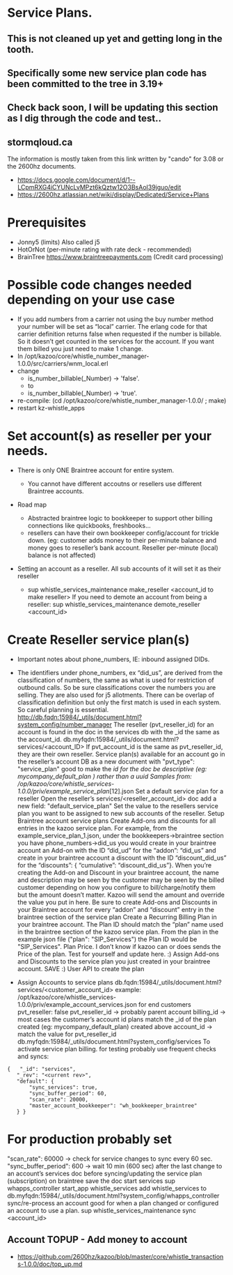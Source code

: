 # Service Plans.

## This is not cleaned up yet and getting long in the tooth.  
## Specifically some new service plan code has been committed to the tree in 3.19+ 
## Check back soon, I will be updating this section as I dig through the code and test..
## stormqloud.ca

The information is mostly taken from this link written by "cando" for 3.08 or the 2600hz documents.  

* https://docs.google.com/document/d/1--LCpmRXG4iCYUNcLvMPzt6kQztw12O3BsAoI39jguo/edit
* https://2600hz.atlassian.net/wiki/display/Dedicated/Service+Plans

# Prerequisites
* Jonny5 (limits) Also called j5
* HotOrNot (per-minute rating with rate deck - recommended)
* BrainTree https://www.braintreepayments.com (Credit card processing)

# Possible code changes needed depending on your use case
  * If you add numbers from a carrier not using the buy number method your number will be set as “local” carrier. The erlang code for that carrier definition returns false when requested if the number is billable. So it doesn’t get counted in the services for the account. If you want them billed you just need to make 1 change.
  * In /opt/kazoo/core/whistle_number_manager-1.0.0/src/carriers/wnm_local.erl
  * change
    * is_number_billable(_Number) -> 'false'.
    * to
    * is_number_billable(_Number) -> 'true'.
  * re-compile: (cd /opt/kazoo/core/whistle_number_manager-1.0.0/ ; make)
  * restart kz-whistle_apps

# Set account(s) as reseller per your needs.
* There is only ONE Braintree account for entire system.
  * You cannot have different accoutns or resellers use different Braintree accounts.
  
* Road map
  * Abstracted braintree logic to bookkeeper to support other billing connections like quickbooks, freshbooks...
  * resellers can have their own bookkeeper config/account for trickle down. (eg: customer adds money to their per-minute balance and money goes to reseller’s bank account. Reseller per-minute (local) balance is not affected)
* Setting an account as a reseller. All sub accounts of it will set it as their reseller
  * sup whistle_services_maintenance make_reseller <account_id to make reseller>
If you need to demote an account from being a reseller:
sup whistle_services_maintenance demote_reseller <account_id>

# Create Reseller service plan(s)
* Important notes about phone_numbers, IE: inbound assigned DIDs.
* The identifiers under phone_numbers, ex “did_us”, are derived from the classification of  numbers, the same as what is used for restriction of outbound calls. So be sure classifications cover the numbers you are selling. They are also used for j5 allotments. There can be overlap of classification definition but only the first match is used in each system. So careful planning is essential.
http://db.fqdn:15984/_utils/document.html?system_config/number_manager
The reseller (pvt_reseller_id) for an account is found in the doc in the services db with the _id the same as the account_id. db.myfqdn:15984/_utils/document.html?services/<account_ID>
If pvt_account_id is the same as pvt_reseller_id, they are their own reseller.
Service plan(s) available for an account go in the reseller’s account DB as a new document
with "pvt_type": "service_plan"
good to make the _id for the doc be descriptive (eg: mycompany_default_plan ) rather than a uuid
Samples from: /op/kazoo/core/whistle_services-1.0.0/priv/example_service_plan_[12].json
Set a default service plan for a reseller
Open the reseller’s services/<reseller_account_id> doc
add a new field:
"default_service_plan"
Set the value to the resellers service plan you want to be assigned to new sub accounts of the reseller.
Setup Braintree account service plans
Create Add-ons and discounts for all entries in the kazoo service plan. For example, from the example_service_plan_1.json, under the bookkeepers->braintree section you have phone_numbers->did_us you would create in your braintree account an Add-on with the ID “did_ud” for the “addon”: “did_us” and create in your braintree account a discount with the ID “discount_did_us” for the “discounts”: { “cumulative”: “discount_did_us”}. When you’re creating the Add-on and Discount in your braintree account, the name and description may be seen by the customer may be seen by the billed customer depending on how you configure to bill/charge/notify them but the amount doesn’t matter. Kazoo will send the amount and override the value you put in here.
Be sure to create Add-ons and Discounts in your Braintree account for every “addon” and “discount” entry in the braintree section of the service plan
Create a Recurring Billing Plan in your braintree account. The Plan ID should match the “plan” name used in the braintree section of the kazoo service plan. From the plan in the example json file ("plan": "SIP_Services") the Plan ID would be "SIP_Services".
Plan Price. I don’t know if kazoo can or does sends the Price of the plan. Test for yourself and update here. :)
Assign Add-ons and Discounts to the service plan you just created in your braintree account.
SAVE :)
User API to create the plan

* Assign Accounts to service plans
db.fqdn:15984/_utils/document.html?services/<customer_account_id>
example: /opt/kazoo/core/whistle_services-1.0.0/priv/example_account_services.json
for end customers pvt_reseller: false
pvt_reseller_id -> probably parent account
billing_id -> most cases the customer’s account id
plans
match the _id of the plan created (eg: mycompany_default_plan) created above
account_id -> match the value for pvt_reseller_id
db.myfqdn:15984/_utils/document.html?system_config/services
To activate service plan billing.
for testing probably use frequent checks and syncs:
```
{   "_id": "services",
   "_rev": "<current rev>",
   "default": {
       "sync_services": true,
       "sync_buffer_period": 60,
       "scan_rate": 20000,
       "master_account_bookkeeper": "wh_bookkeeper_braintree"
   } }
```

# For production probably set 
 "scan_rate": 60000 -> check for service changes to sync every 60 sec.
"sync_buffer_period": 600  -> wait 10 min (600 sec) after the last change to an account’s services doc before syncing/updating the service plan (subscription) on braintree
save the doc
start services
sup whapps_controller start_app whistle_services
add whistle_services to db.myfqdn:15984/_utils/document.html?system_config/whapps_controller
sync/re-process an account
good for when a plan changed or configured an account to use a plan.
sup whistle_services_maintenance sync <account_id>

## Account TOPUP - Add money to account
* https://github.com/2600hz/kazoo/blob/master/core/whistle_transactions-1.0.0/doc/top_up.md

